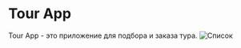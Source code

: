 **Tour App**
=====

Tour App - это приложение для подбора и заказа тура.
![Список](http://i.piccy.info/i9/aefeff80c2f34ad763a5dc53dd90e656/1578575959/245154/1356259/IMG_2584.jpg)

